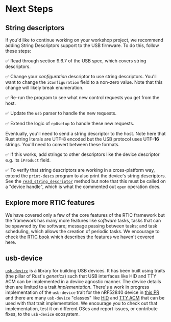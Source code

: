 # Next Steps

## String descriptors

If you'd like to continue working on your workshop project, we recommend adding String Descriptors support to the USB firmware. To do this, follow these steps:

✅ Read through section 9.6.7 of the USB spec, which covers string descriptors.


✅ Change your *configuration* descriptor to use string descriptors. You'll want to change the `iConfiguration` field to a non-zero value. Note that this change will likely break enumeration.

✅ Re-run the program to see what new control requests you get from the host.

✅ Update the `usb` parser to handle the new requests.

✅ Extend the logic of `ep0setup` to handle these new requests.

 Eventually, you'll need to send a string descriptor to the host. Note here that Rust string literals are UTF-8 encoded but the USB protocol uses UTF-**16** strings. You'll need to convert between these formats.

✅ If this works, add strings to other descriptors like the device descriptor e.g. its `iProduct` field.

✅ To verify that string descriptors are working in a cross-platform way, extend the `print-descs` program to also print the device's string descriptors. See the [`read_string_descriptor`] method but note that this must be called on a "device handle", which is what the commented out `open` operation does.

[`read_string_descriptor`]: https://docs.rs/rusb/0.6.2/rusb/struct.DeviceHandle.html#method.read_string_descriptor
[usb_spec]: https://www.usb.org/document-library/usb-20-specification

## Explore more RTIC features

We have covered only a few of the core features of the RTIC framework but the framework has many more features like *software* tasks, tasks that can be spawned by the software; message passing between tasks; and task scheduling, which allows the creation of periodic tasks. We encourage to check the [RTIC book][rtic-book] which describes the features we haven't covered here.

[rtic-book]: https://rtic.rs/0.5/book/en/

## usb-device

[`usb-device`] is a library for building USB devices. It has been built using traits (the pillar of Rust's *generics*) such that USB interfaces like HID and TTY ACM can be implemented in a device agnostic manner. The device details then are limited to a trait *implementation*. There's a work in progress implementation of the `usb-device` trait for the nRF52840 device in [this PR] and there are many `usb-device` "classes" like [HID] and [TTY ACM] that can be used with that trait implementation. We encourage you to check out that implementation, test it on different OSes and report issues, or contribute fixes, to the `usb-device` ecosystem.

[this PR]: https://github.com/nrf-rs/nrf-hal/pull/144
[HID]: https://crates.io/crates/usbd-hid
[TTY ACM]: https://crates.io/crates/usbd-serial

[`usb-device`]: https://crates.io/crates/usb-device
